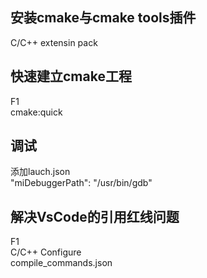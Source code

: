 ## 安装cmake与cmake tools插件
C/C++ extensin pack
## 快速建立cmake工程
F1  
cmake:quick
## 调试
添加lauch.json  
"miDebuggerPath": "/usr/bin/gdb"
## 解决VsCode的引用红线问题
F1   
C/C++ Configure  
compile_commands.json